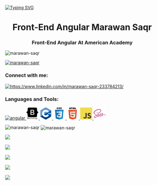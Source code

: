 [![Typing SVG](https://readme-typing-svg.herokuapp.com?font=Fira+Code&weight=900&size=25&pause=1000&color=F70000&background=010622&center=true&vCenter=true&width=435&lines=Hello+I+Am+A+Front-End+Angular)](https://git.io/typing-svg)

<h1 align="center">Front-End Angular Marawan Saqr</h1>
<h3 align="center">Front-End Angular At American Academy</h3>

<p align="left"> <img src="https://komarev.com/ghpvc/?username=marawan-saqr&label=Profile%20views&color=0e75b6&style=flat" alt="marawan-saqr" /> </p>

<p align="left"> <a href="https://github.com/ryo-ma/github-profile-trophy"><img src="https://github-profile-trophy.vercel.app/?username=marawan-saqr" alt="marawan-saqr" /></a> </p>

<h3 align="left">Connect with me:</h3>
<p align="left">
<a href="https://linkedin.com/in/https://www.linkedin.com/in/marawan-saqr-233784213/" target="blank"><img align="center" src="https://raw.githubusercontent.com/rahuldkjain/github-profile-readme-generator/master/src/images/icons/Social/linked-in-alt.svg" alt="https://www.linkedin.com/in/marawan-saqr-233784213/" height="30" width="40" /></a>
</p>

<h3 align="left">Languages and Tools:</h3>
<p align="left"> <a href="https://angular.io" target="_blank" rel="noreferrer"> <img src="https://angular.io/assets/images/logos/angular/angular.svg" alt="angular" width="40" height="40"/> </a> <a href="https://getbootstrap.com" target="_blank" rel="noreferrer"> <img src="https://raw.githubusercontent.com/devicons/devicon/master/icons/bootstrap/bootstrap-plain-wordmark.svg" alt="bootstrap" width="40" height="40"/> </a> <a href="https://www.w3schools.com/cpp/" target="_blank" rel="noreferrer"> <img src="https://raw.githubusercontent.com/devicons/devicon/master/icons/cplusplus/cplusplus-original.svg" alt="cplusplus" width="40" height="40"/> </a> <a href="https://www.w3schools.com/css/" target="_blank" rel="noreferrer"> <img src="https://raw.githubusercontent.com/devicons/devicon/master/icons/css3/css3-original-wordmark.svg" alt="css3" width="40" height="40"/> </a> <a href="https://www.w3.org/html/" target="_blank" rel="noreferrer"> <img src="https://raw.githubusercontent.com/devicons/devicon/master/icons/html5/html5-original-wordmark.svg" alt="html5" width="40" height="40"/> </a> <a href="https://developer.mozilla.org/en-US/docs/Web/JavaScript" target="_blank" rel="noreferrer"> <img src="https://raw.githubusercontent.com/devicons/devicon/master/icons/javascript/javascript-original.svg" alt="javascript" width="40" height="40"/> </a> <a href="https://sass-lang.com" target="_blank" rel="noreferrer"> <img src="https://raw.githubusercontent.com/devicons/devicon/master/icons/sass/sass-original.svg" alt="sass" width="40" height="40"/> </a> </p>

<p><img align="left" src="https://github-readme-stats.vercel.app/api/top-langs?username=marawan-saqr&show_icons=true&locale=en&layout=compact" alt="marawan-saqr" /></p>

<p>&nbsp;<img align="center" src="https://github-readme-stats.vercel.app/api?username=marawan-saqr&show_icons=true&locale=en" alt="marawan-saqr" /></p>



![](http://github-profile-summary-cards.vercel.app/api/cards/profile-details?username=Marawan-Saqr&theme=aura_dark)

![](http://github-profile-summary-cards.vercel.app/api/cards/repos-per-language?username=Marawan-Saqr&theme=aura_dark)

![](http://github-profile-summary-cards.vercel.app/api/cards/most-commit-language?username=Marawan-Saqr&theme=aura_dark)

![](http://github-profile-summary-cards.vercel.app/api/cards/stats?username=Marawan-Saqr&theme=aura_dark)

![](http://github-profile-summary-cards.vercel.app/api/cards/productive-time?username=Marawan-Saqr&theme=aura_dark&utcOffset=8)

